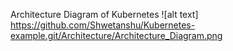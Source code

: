 Architecture Diagram of Kubernetes 
![alt text] https://github.com/Shwetanshu/Kubernetes-example.git/Architecture/Architecture_Diagram.png
